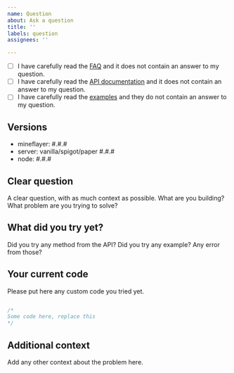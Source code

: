 ```yaml
---
name: Question
about: Ask a question
title: ''
labels: question
assignees: ''

---
```


- [ ] I have carefully read the [FAQ](https://github.com/PrismarineJS/mineflayer/blob/master/docs/FAQ.md) and it does not contain an answer to my question.
- [ ] I have carefully read the [API documentation](https://github.com/PrismarineJS/mineflayer/blob/master/docs/api.md) and it does not contain an answer to my question.
- [ ] I have carefully read the [examples](https://github.com/PrismarineJS/mineflayer/tree/master/examples) and they do not contain an answer to my question.

<!-- To mark the checkbox, insert `x` into it: [x] -->

## Versions
 - mineflayer: #.#.#
 - server: vanilla/spigot/paper #.#.#
 - node: #.#.#

## Clear question
A clear question, with as much context as possible.
What are you building? What problem are you trying to solve?

## What did you try yet?

Did you try any method from the API?
Did you try any example? Any error from those?

## Your current code

Please put here any custom code you tried yet.

```js

/*
Some code here, replace this
*/

```

## Additional context
Add any other context about the problem here.
